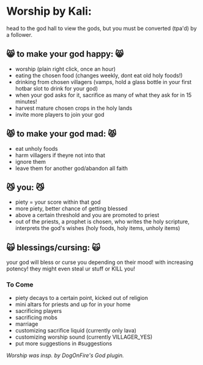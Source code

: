 # Worship by Kali:
head to the god hall to view the gods, but you must be converted (tpa'd) by a follower.  

## :smile_cat: to make your god happy: :smile_cat:  
- worship (plain right click, once an hour)
- eating the chosen food (changes weekly, dont eat old holy foods!)
- drinking from chosen villagers (vamps, hold a glass bottle in your first hotbar slot to drink for your god)
- when your god asks for it, sacrifice as many of what they ask for in 15 minutes!
- harvest mature chosen crops in the holy lands
- invite more players to join your god

## :pouting_cat: to make your god mad: :pouting_cat: 
- eat unholy foods
- harm villagers if theyre not into that
- ignore them
- leave them for another god/abandon all faith

## :smirk_cat: you: :smirk_cat: 
- piety = your score within that god
- more piety, better chance of getting blessed
- above a certain threshold and you are promoted to priest
- out of the priests, a prophet is chosen, who writes the holy scripture, interprets the god's wishes (holy foods, holy items, unholy items)

## :scream_cat: blessings/cursing: :scream_cat: 
your god will bless or curse you depending on their mood! with increasing potency! they might even steal ur stuff or KILL you!

### To Come
- piety decays to a certain point, kicked out of religion
- mini altars for priests and up for in your home
- sacrificing players
- sacrificing mobs
- marriage
- customizing sacrifice liquid (currently only lava)
- customizing worship sound (currently VILLAGER_YES)
- put more suggestions in #suggestions

*Worship was insp. by DogOnFire's God plugin.*
